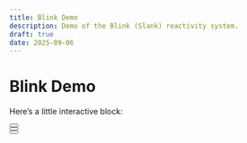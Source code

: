 ```yaml
---
title: Blink Demo
description: Demo of the Blink (Slank) reactivity system.
draft: true
date: 2025-09-06
---
```


# Blink Demo

Here’s a little interactive block:

<style>
  .accordion [data-panel] {
    padding-block: var(--size-0-5);
    padding-inline: var(--size);
    border: 1px solid #ddd;
  }
</style>

<script type="module" src="/static/js/accordion.js"></script>

<!-- You can add multiple instances on the same page -->
<section class="flow">
  <div class="accordion" data-scope>
    <button data-toggle aria-expanded="false"></button>
    <div data-panel hidden>
      <p>First instance. Independent state.</p>
    </div>
  </div>
  <div class="accordion" data-scope>
    <button data-toggle aria-expanded="false"></button>
    <div data-panel hidden>
      <p>Second instance. Independent state.</p>
    </div>
  </div>
  <div class="accordion" data-scope>
    <button data-toggle aria-expanded="false"></button>
    <div data-panel hidden>
      <p>Third instance. Independent state.</p>
    </div>
  </div>
</section>

